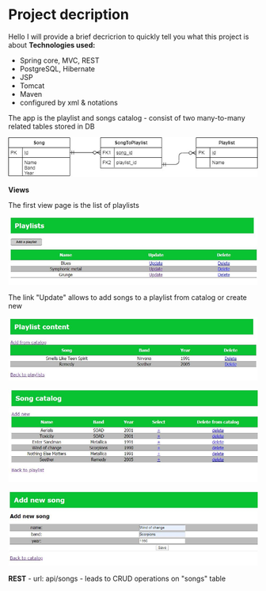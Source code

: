 # Project decription

Hello
I will provide a brief decricrion to quickly tell you what this project is about
**Technologies used:**

 - Spring core, MVC, REST
 - PostgreSQL, Hibernate
 - JSP
 - Tomcat
 - Maven
 - configured by xml & notations
 
 The app is the playlist and songs catalog - consist of two many-to-many related tables stored in DB
 
 ![](https://github.com/pinegink/SpringMVC-Hibernate-REST_API/blob/master/images/1_entity-diagram.jpg)
 
 **Views**
 
 The first view page is the list of playlists
 
 ![](https://github.com/pinegink/SpringMVC-Hibernate-REST_API/blob/master/images/2_main_page.JPG)
 
  The link "Update" allows to add songs to a playlist from catalog or create new
 
 ![](https://github.com/pinegink/SpringMVC-Hibernate-REST_API/blob/master/images/3_playlist_content.JPG)
 
 ![](https://github.com/pinegink/SpringMVC-Hibernate-REST_API/blob/master/images/4_catalog.JPG)
 
 ![](https://github.com/pinegink/SpringMVC-Hibernate-REST_API/blob/master/images/5_add_new_song.JPG)
 
 **REST** - url: api/songs - leads to CRUD operations on "songs" table
